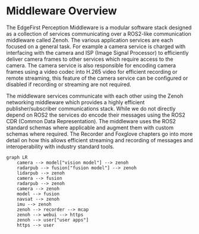 # Middleware Overview

The EdgeFirst Perception Middleware is a modular software stack designed as a collection of services
communicating over a ROS2-like communication middleware called Zenoh. The various application services 
are each focused on a general task.  For example a camera service is charged with interfacing with the 
camera and ISP (Image Signal Processor) to efficiently deliver camera frames to other services which
require access to the camera.  The camera service is also responsible for encoding camera frames using 
a video codec into H.265 video for efficient recording or remote streaming, this feature of the camera
service can be configured or disabled if recording or streaming are not required.

The middleware services communicate with each other using the Zenoh networking middleware which provides 
a highly efficient publisher/subscriber communications stack.  While we do not directly depend on ROS2
the services do encode their messages using the ROS2 CDR (Common Data Representation). The middleware
uses the ROS2 standard schemas where applicable and augment them with custom schemas where required.
The Recorder and Foxglove chapters go into more detail on how this allows efficient streaming and 
recording of messages and interoperability with industry standard tools.

```mermaid
graph LR
    camera --> model["vision model"] --> zenoh    
    radarpub --> fusion["fusion model"] --> zenoh
    lidarpub --> zenoh
    camera --> fusion
    radarpub --> zenoh
    camera --> zenoh    
    model --> fusion
    navsat --> zenoh
    imu --> zenoh
    zenoh --> recorder --> mcap
    zenoh --> webui --> https
    zenoh --> user["user apps"]
    https --> user
```
